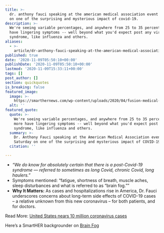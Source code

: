 ```yaml
---
title: >-
  dr. anthony fauci speaking at the american medical association event saturday
  on one of the surprising and mysterious impact of covid-19.
description: >-
  We're seeing variable percentages, and anywhere from 25 to 35 percent or more
  have lingering symptoms -- well beyond what you'd expect post any viral
  syndrome, like influenza and others.
aliases:
  - >-
    article/dr-anthony-fauci-speaking-at-the-american-medical-association-event-saturday-on-long-haulers/
published: true
date: '2020-11-09T05:50:10+00:00'
publishDate: '2020-11-09T05:50:10+00:00'
lastmod: '2020-11-09T15:33:11+00:00'
tags: []
post_author: []
section: quickquotes
is_breaking: false
featured_image:
  image: >-
    https://smarthernews.com/wp-content/uploads/2020/04/fusion-medical-animation-EAgGqOiDDMg-unsplash-min-1024x576.jpg
  alt: ''
featured_quote:
  quote: >-
    We're seeing variable percentages, and anywhere from 25 to 35 percent or
    more have lingering symptoms -- well beyond what you'd expect post any viral
    syndrome, like influenza and others.
  summary: >-
    Dr. Anthony Fauci speaking at the American Medical Association event
    Saturday on one of the surprising and mysterious impact of COVID-19.
  citation: ''

---
```

*   _“We do know for absolutely certain that there is a post-Covid-19 syndrome — referred to sometimes as long Covid, chronic Covid, long haulers.”_
*   Symptoms mentioned: “fatigue, shortness of breath, muscle aches, sleep disturbances and what is referred to as “brain fog.””
*   **Why It Matters:** As cases and hospitalizations rise in America, Dr. Fauci underscores concerns about long-term side effects of COVID-19 cases – a relative unknown from this new coronavirus – for both patients, and for doctors.

Read More: [United States nears 10 million coronavirus cases](\"https://www.cnn.com/2020/11/08/health/us-coronavirus-sunday/index.html\")

Here’s a SmartHER backgrounder on [Brain Fog](\"https://www.smarthernews.com/brain-fog/\")